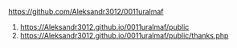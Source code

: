 https://github.com/Aleksandr3012/0011uralmaf

1. <https://Aleksandr3012.github.io/0011uralmaf/public>
1. <https://Aleksandr3012.github.io/0011uralmaf/public/thanks.php>